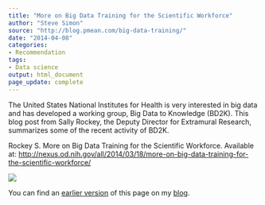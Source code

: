 ```yaml
---
title: "More on Big Data Training for the Scientific Workforce"
author: "Steve Simon"
source: "http://blog.pmean.com/big-data-training/"
date: "2014-04-08"
categories:
- Recommendation
tags:
- Data science
output: html_document
page_update: complete
---
```


The United States National Institutes for Health is very interested in
big data and has developed a working group, Big Data to Knowledge
(BD2K). This blog post from Sally Rockey, the Deputy Director for
Extramural Research, summarizes some of the recent activity of
BD2K.

<!---More--->

Rockey S. More on Big Data Training for the Scientific Workforce.
Available at:
<http://nexus.od.nih.gov/all/2014/03/18/more-on-big-data-training-for-the-scientific-workforce/>

![](http://www.pmean.com/new-images/14/big-data-training01.png)

You can find an [earlier version][sim1] of this page on my [blog][sim2].

[sim1]: http://blog.pmean.com/big-data-training/
[sim2]: http://blog.pmean.com



